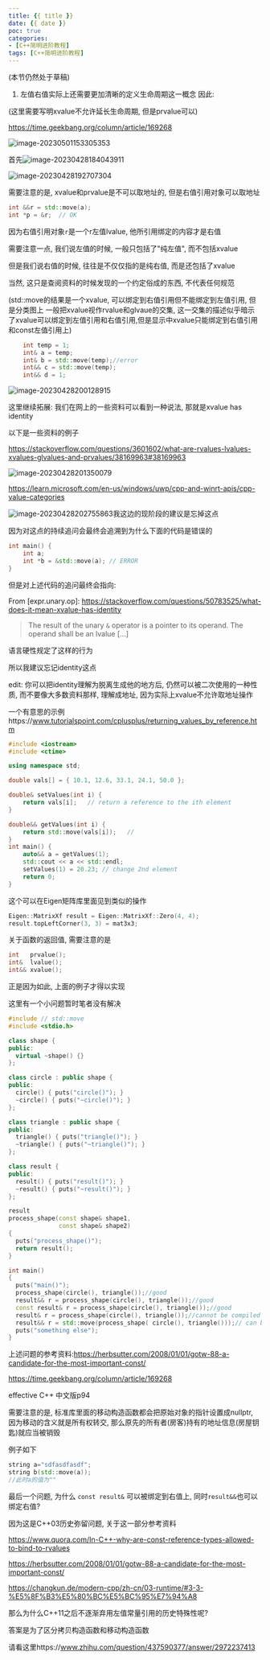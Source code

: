 ```yaml
---
title: {{ title }}
date: {{ date }}
poc: true
categories: 
- [C++简明进阶教程]
tags: [C++简明进阶教程]
---
```



(本节仍然处于草稿)




1. 左值右值实际上还需要更加清晰的定义生命周期这一概念
因此:

(这里需要写明xvalue不允许延长生命周期, 但是prvalue可以)

https://time.geekbang.org/column/article/169268

![image-20230501153305353](https://raw.githubusercontent.com/Valkierja/ALLPIC/main/img/202305011533431.png)





首先![image-20230428184043911](https://raw.githubusercontent.com/Valkierja/ALLPIC/main/img/202304281840977.png)

![image-20230428192707304](https://raw.githubusercontent.com/Valkierja/ALLPIC/main/img/202304281927332.png)

需要注意的是, xvalue和prvalue是不可以取地址的, 但是右值引用对象可以取地址

```cpp
int &&r = std::move(a);
int *p = &r;  // OK
```

因为右值引用对象`r`是一个r左值lvalue, 他所引用绑定的内容才是右值







需要注意一点, 我们说左值的时候, 一般只包括了"纯左值", 而不包括xvalue

但是我们说右值的时候, 往往是不仅仅指的是纯右值, 而是还包括了xvalue

当然, 这只是查阅资料的时候发现的一个约定俗成的东西, 不代表任何规范

(std::move的结果是一个xvalue, 可以绑定到右值引用但不能绑定到左值引用, 但是分类图上 一般把xvalue视作rvalue和glvaue的交集, 这一交集的描述似乎暗示了xvalue可以绑定到左值引用和右值引用,但是显示中xvalue只能绑定到右值引用和const左值引用上)

```cpp
    int temp = 1;
    int& a = temp;
    int& b = std::move(temp);//error
    int&& c = std::move(temp);
    int&& d = 1;
```

![image-20230428200128915](https://raw.githubusercontent.com/Valkierja/ALLPIC/main/img/202304282001939.png)

这里继续拓展: 我们在网上的一些资料可以看到一种说法, 那就是xvalue has identity

以下是一些资料的例子

https://stackoverflow.com/questions/3601602/what-are-rvalues-lvalues-xvalues-glvalues-and-prvalues/38169963#38169963

![image-20230428201350079](https://raw.githubusercontent.com/Valkierja/ALLPIC/main/img/202304282013145.png)

https://learn.microsoft.com/en-us/windows/uwp/cpp-and-winrt-apis/cpp-value-categories

![image-20230428202755863](https://raw.githubusercontent.com/Valkierja/ALLPIC/main/img/202304282027910.png)我这边的现阶段的建议是忘掉这点

因为对这点的持续追问会最终会追溯到为什么下面的代码是错误的

```cpp
int main() {
    int a;
    int *b = &std::move(a); // ERROR
}
```

但是对上述代码的追问最终会指向:

 From [expr.unary.op]: https://stackoverflow.com/questions/50783525/what-does-it-mean-xvalue-has-identity

> The result of the unary `&` operator is a pointer to its operand. The operand shall be an lvalue [...]

语言硬性规定了这样的行为

所以我建议忘记identity这点

edit: 你可以把identity理解为脱离生成他的地方后, 仍然可以被二次使用的一种性质, 而不要像大多数资料那样, 理解成地址, 因为实际上xvalue不允许取地址操作



一个有意思的示例https://www.tutorialspoint.com/cplusplus/returning_values_by_reference.htm

```cpp
#include <iostream>
#include <ctime>

using namespace std;

double vals[] = { 10.1, 12.6, 33.1, 24.1, 50.0 };

double& setValues(int i) {
	return vals[i];   // return a reference to the ith element
}

double&& getValues(int i) {
    return std::move(vals[i]);   //
}
int main() {
    auto&& a = getValues(1);
    std::cout << a << std::endl;
    setValues(1) = 20.23; // change 2nd element
    return 0;
}
```

这个可以在Eigen矩阵库里面见到类似的操作

```cpp
Eigen::MatrixXf result = Eigen::MatrixXf::Zero(4, 4);
result.topLeftCorner(3, 3) = mat3x3;
```





关于函数的返回值, 需要注意的是

```cpp
int   prvalue();
int&  lvalue();
int&& xvalue();
```

正是因为如此, 上面的例子才得以实现





这里有一个小问题暂时笔者没有解决

```cpp
#include // std::move
#include <stdio.h>

class shape {
public:
  virtual ~shape() {}
};

class circle : public shape {
public:
  circle() { puts("circle()"); }
  ~circle() { puts("~circle()"); }
};

class triangle : public shape {
public:
  triangle() { puts("triangle()"); }
  ~triangle() { puts("~triangle()"); }
};

class result {
public:
  result() { puts("result()"); }
  ~result() { puts("~result()"); }
};

result
process_shape(const shape& shape1,
              const shape& shape2)
{
  puts("process_shape()");
  return result();
}

int main()
{
  puts("main()");
  process_shape(circle(), triangle());//good   
  result&& r = process_shape(circle(), triangle());//good
  const result& r = process_shape(circle(), triangle());//good
  result& r = process_shape(circle(), triangle());//cannot be compiled
  result&& r = std::move(process_shape( circle(), triangle()));// can be compiled, but wrong; out of lifetime
  puts("something else");
}
```

上述问题的参考资料:https://herbsutter.com/2008/01/01/gotw-88-a-candidate-for-the-most-important-const/

https://time.geekbang.org/column/article/169268

effective C++ 中文版p94





需要注意的是, 标准库里面的移动构造函数都会把原始对象的指针设置成nullptr, 因为移动的含义就是所有权转交, 那么原先的所有者(房客)持有的地址信息(房屋钥匙)就应当被销毁

例子如下

```cpp
string a="sdfasdfasdf";
string b(std::move(a));
//此时a的值为""
```





最后一个问题, 为什么  `const result&` 可以被绑定到右值上, 同时`result&&`也可以绑定右值? 

因为这是C++03历史弥留问题, 关于这一部分参考资料

 https://www.quora.com/In-C++-why-are-const-reference-types-allowed-to-bind-to-rvalues

https://herbsutter.com/2008/01/01/gotw-88-a-candidate-for-the-most-important-const/

https://changkun.de/modern-cpp/zh-cn/03-runtime/#3-3-%E5%8F%B3%E5%80%BC%E5%BC%95%E7%94%A8

那么为什么C++11之后不逐渐弃用左值常量引用的历史特殊性呢?

答案是为了区分拷贝构造函数和移动构造函数

请看这里https://www.zhihu.com/question/437590377/answer/2972237413
